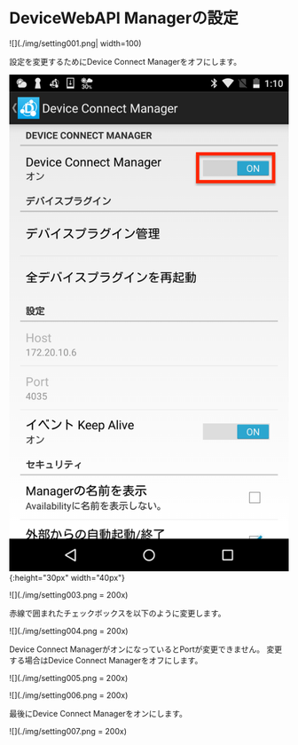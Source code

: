 # DeviceWebAPI Managerの設定

![](./img/setting001.png| width=100)

設定を変更するためにDevice Connect Managerをオフにします。

![](./img/setting002.png){:height="30px" width="40px"}

![](./img/setting003.png = 200x)

赤線で囲まれたチェックボックスを以下のように変更します。

![](./img/setting004.png = 200x)

Device Connect ManagerがオンになっているとPortが変更できません。
変更する場合はDevice Connect Managerをオフにします。

![](./img/setting005.png = 200x)

![](./img/setting006.png = 200x)

最後にDevice Connect Managerをオンにします。

![](./img/setting007.png = 200x)
